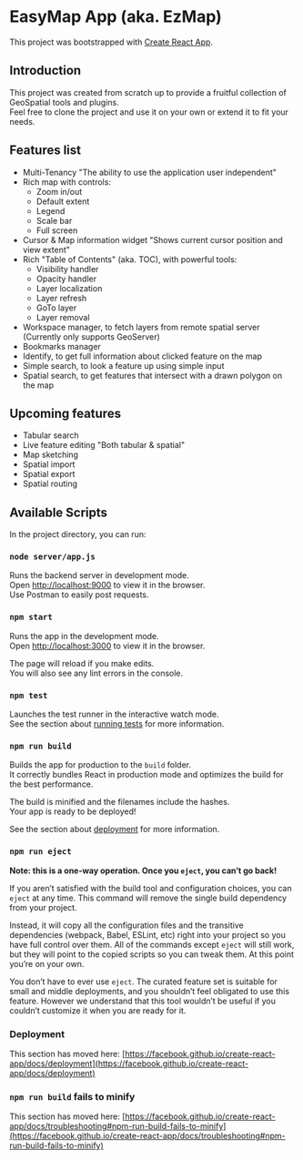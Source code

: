 # EasyMap App (aka. EzMap)

This project was bootstrapped with [Create React App](https://github.com/facebook/create-react-app).

## Introduction

This project was created from scratch up to provide a fruitful collection of GeoSpatial tools and plugins.\
Feel free to clone the project and use it on your own or extend it to fit your needs.

## Features list

* Multi-Tenancy "The ability to use the application user independent"
* Rich map with controls:
  * Zoom in/out
  * Default extent
  * Legend
  * Scale bar
  * Full screen
* Cursor & Map information widget "Shows current cursor position and view extent"
* Rich "Table of Contents" (aka. TOC), with powerful tools:
  * Visibility handler
  * Opacity handler
  * Layer localization
  * Layer refresh
  * GoTo layer
  * Layer removal
* Workspace manager, to fetch layers from remote spatial server (Currently only supports GeoServer)
* Bookmarks manager
* Identify, to get full information about clicked feature on the map
* Simple search, to look a feature up using simple input
* Spatial search, to get features that intersect with a drawn polygon on the map

## Upcoming features

* Tabular search
* Live feature editing "Both tabular & spatial"
* Map sketching
* Spatial import
* Spatial export
* Spatial routing

## Available Scripts

In the project directory, you can run:

### `node server/app.js`

Runs the backend server in development mode.\
Open [http://localhost:9000](http://localhost:9000) to view it in the browser.\
Use Postman to easily post requests.

### `npm start`

Runs the app in the development mode.\
Open [http://localhost:3000](http://localhost:3000) to view it in the browser.

The page will reload if you make edits.\
You will also see any lint errors in the console.

### `npm test`

Launches the test runner in the interactive watch mode.\
See the section about [running tests](https://facebook.github.io/create-react-app/docs/running-tests) for more information.

### `npm run build`

Builds the app for production to the `build` folder.\
It correctly bundles React in production mode and optimizes the build for the best performance.

The build is minified and the filenames include the hashes.\
Your app is ready to be deployed!

See the section about [deployment](https://facebook.github.io/create-react-app/docs/deployment) for more information.

### `npm run eject`

**Note: this is a one-way operation. Once you `eject`, you can’t go back!**

If you aren’t satisfied with the build tool and configuration choices, you can `eject` at any time. This command will remove the single build dependency from your project.

Instead, it will copy all the configuration files and the transitive dependencies (webpack, Babel, ESLint, etc) right into your project so you have full control over them. All of the commands except `eject` will still work, but they will point to the copied scripts so you can tweak them. At this point you’re on your own.

You don’t have to ever use `eject`. The curated feature set is suitable for small and middle deployments, and you shouldn’t feel obligated to use this feature. However we understand that this tool wouldn’t be useful if you couldn’t customize it when you are ready for it.

### Deployment

This section has moved here: [https://facebook.github.io/create-react-app/docs/deployment](https://facebook.github.io/create-react-app/docs/deployment)

### `npm run build` fails to minify

This section has moved here: [https://facebook.github.io/create-react-app/docs/troubleshooting#npm-run-build-fails-to-minify](https://facebook.github.io/create-react-app/docs/troubleshooting#npm-run-build-fails-to-minify)
